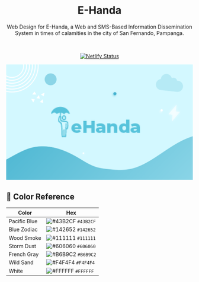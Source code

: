 <center>
<h1 align="center">E-Handa</h1>

<p align="center">  
Web Design for E-Handa, a Web and SMS-Based Information Dissemination System in times of calamities in the city of San Fernando, Pampanga.
</p>

</br>

<p align="center">
  <a href="https://app.netlify.com/sites/e-handa/deploys" target="_blank">
    <img src="https://api.netlify.com/api/v1/badges/12b13be9-a8eb-4734-93d7-28cc3c716952/deploy-status" alt="Netlify Status" />
  </a>
</p>

<p align="center">
<img src="assets/images/Cover.png">
</p>
</center>

## 🎨 Color Reference

| Color              | Hex                                                                |
| ------------------ | ------------------------------------------------------------------ |
| Pacific Blue       | ![#43B2CF](https://via.placeholder.com/10/43B2CF?text=+) `#43B2CF` |
| Blue Zodiac        | ![#142652](https://via.placeholder.com/10/142652?text=+) `#142652` |
| Wood Smoke         | ![#111111](https://via.placeholder.com/10/111111?text=+) `#111111` |
| Storm Dust         | ![#606060](https://via.placeholder.com/10/606060?text=+) `#606060` |
| French Gray        | ![#B6B9C2](https://via.placeholder.com/10/B6B9C2?text=+) `#B6B9C2` |
| Wild Sand          | ![#F4F4F4](https://via.placeholder.com/10/F4F4F4?text=+) `#F4F4F4` |
| White              | ![#FFFFFF](https://via.placeholder.com/10/FFFFFF?text=+) `#FFFFFF` |
